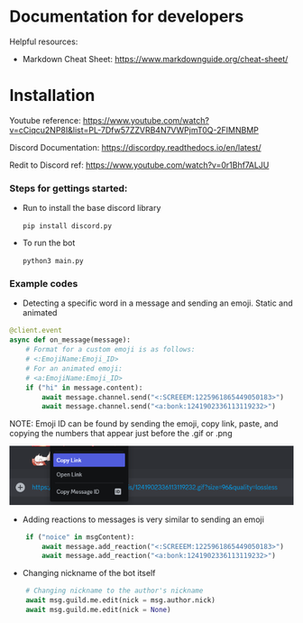 # Documentation for developers
Helpful resources:
* Markdown Cheat Sheet: https://www.markdownguide.org/cheat-sheet/

# Installation
Youtube reference: https://www.youtube.com/watch?v=cCiqcu2NP8I&list=PL-7Dfw57ZZVRB4N7VWPjmT0Q-2FIMNBMP

Discord Documentation: https://discordpy.readthedocs.io/en/latest/

Redit to Discord ref: https://www.youtube.com/watch?v=0r1Bhf7ALJU

### Steps for gettings started:

* Run to install the base discord library

    `pip install discord.py`
* To run the bot

    `python3 main.py`

### Example codes
* Detecting a specific word in a message and sending an emoji. Static and animated
```python
@client.event
async def on_message(message):
    # Format for a custom emoji is as follows:
    # <:EmojiName:Emoji_ID>
    # For an animated emoji:
    # <a:EmojiName:Emoji_ID>
    if ("hi" in message.content):
        await message.channel.send("<:SCREEEM:1225961865449050183>")
        await message.channel.send("<a:bonk:1241902336113119232>")
```
NOTE: Emoji ID can be found by sending the emoji, copy link, paste, and copying the numbers that appear just before the .gif or .png

![alt text](/misc/images/emoji_id.png)

* Adding reactions to messages is very similar to sending an emoji
```python
    if ("noice" in msgContent):
        await message.add_reaction("<:SCREEEM:1225961865449050183>")
        await message.add_reaction("<a:bonk:1241902336113119232>")
```

* Changing nickname of the bot itself
``` python
    # Changing nickname to the author's nickname
    await msg.guild.me.edit(nick = msg.author.nick)
    await msg.guild.me.edit(nick = None)
```